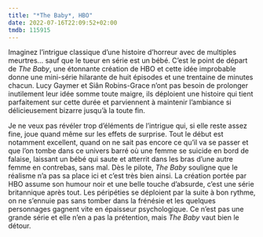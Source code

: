 ```yaml
---
title: "*The Baby*, HBO"
date: 2022-07-16T22:09:52+02:00
tmdb: 115915 
---
```


Imaginez l’intrigue classique d’une histoire d’horreur avec de multiples meurtres… sauf que le tueur en série est un bébé. C’est le point de départ de *The Baby*, une étonnante création de HBO et cette idée improbable donne une mini-série hilarante de huit épisodes et une trentaine de minutes chacun. Lucy Gaymer et Siân Robins-Grace n’ont pas besoin de prolonger inutilement leur idée somme toute maigre, ils déploient une histoire qui tient parfaitement sur cette durée et parviennent à maintenir l’ambiance si délicieusement bizarre jusqu’à la toute fin.

Je ne veux pas révéler trop d’éléments de l’intrigue qui, si elle reste assez fine, joue quand même sur les effets de surprise. Tout le début est notamment excellent, quand on ne sait pas encore ce qu’il va se passer et que l’on tombe dans ce univers barré où une femme se suicide en bord de falaise, laissant un bébé qui saute et atterrit dans les bras d’une autre femme en contrebas, sans mal. Dès le pilote, *The Baby* souligne que le réalisme n’a pas sa place ici et c’est très bien ainsi. La création portée par HBO assume son humour noir et une belle touche d’absurde, c’est une série britannique après tout. Les péripéties se déploient par la suite à bon rythme, on ne s’ennuie pas sans tomber dans la frénésie et les quelques personnages gagnent vite en épaisseur psychologique. Ce n’est pas une grande série et elle n’en a pas la prétention, mais *The Baby* vaut bien le détour. 
